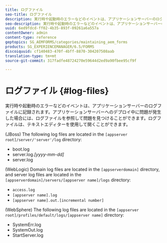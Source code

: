 ```yaml
---
title: ログファイル
seo-title: ログファイル
description: 実行時や起動時のエラーなどのイベントは、アプリケーションサーバーのログファイルに記録され、そのログファイルは任意のテキストエディターで開くことができます。
seo-description: 実行時や起動時のエラーなどのイベントは、アプリケーションサーバーのログファイルに記録され、そのログファイルは任意のテキストエディターで開くことができます。
uuid: 6ed9fdcd-ff02-4b35-893f-09261a6a557a
contentOwner: admin
content-type: reference
geptopics: SG_AEMFORMS/categories/maintaining_aem_forms
products: SG_EXPERIENCEMANAGER/6.5/FORMS
discoiquuid: cf140483-470f-4bff-8870-304207508aab
translation-type: tm+mt
source-git-commit: 317fadfe48724270e59644d2ed9a90fbee95cf9f

---
```



# ログファイル {#log-files}

実行時や起動時のエラーなどのイベントは、アプリケーションサーバーのログファイルに記録されます。アプリケーションサーバーへのデプロイ中に問題が発生した場合には、ログファイルを参照して問題を見つけることができます。ログファイルは、テキストエディターを使用して開くことができます。

(JBoss) The following log files are located in the `[appserver root]/server/'server'/log` directory:

* boot.log
* server.log.*[yyyy-mm-dd]*
* server.log

(WebLogic) Domain log files are located in the `[appserverdomain]` directory, and server log files are located in the `[appserverdomain]/servers/[appserver name]/logs` directory:

* `access.log`
* `[appserver name].log`
* `[appserver name].out.[incremental number]`

(WebSphere) The following log files are located in the `[appserver root]/profiles/default/logs/[appserver name]` directory:

* SystemErr.log
* SystemOut.log
* StartServer.log

